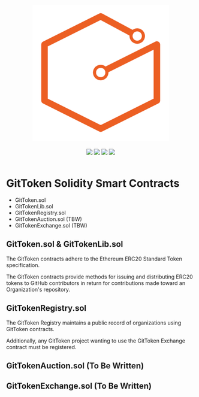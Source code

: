 
<p align="center">
<img src="https://github.com/git-token/media/blob/master/png/git_token_logo.png?raw=true">
<br/>
<br/>
<a href="https://GitToken.org"><img src="https://img.shields.io/badge/GitToken-ORG-brightgreen.svg"></a>
<a href="https://travis-ci.org/git-token/contracts"><img src="https://travis-ci.org/git-token/contracts.svg?branch=master"></a>
<a href="https://gitter.im/git-token"><img src="https://img.shields.io/badge/Gitter-Chat-brightgreen.svg?colorB=5504f2"></a>
<a href="https://github.com/git-token/cli/blob/master/package.json#L3"><img src="https://img.shields.io/badge/Version-Alpha-orange.svg"></a>
<br/>
<br/>
</p>

# GitToken Solidity Smart Contracts

- GitToken.sol
- GitTokenLib.sol
- GitTokenRegistry.sol
- GitTokenAuction.sol (TBW)
- GitTokenExchange.sol (TBW)


## GitToken.sol & GitTokenLib.sol

The GitToken contracts adhere to the Ethereum ERC20 Standard Token specification.

The GitToken contracts provide methods for issuing and distributing ERC20 tokens to GitHub contributors in return
for contributions made toward an Organization's repository. 


## GitTokenRegistry.sol

The GitToken Registry maintains a public record of organizations using GitToken contracts.

Additionally, any GitToken project wanting to use the GitToken Exchange contract must be registered.


## GitTokenAuction.sol (To Be Written)

## GitTokenExchange.sol (To Be Written)
